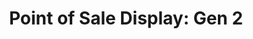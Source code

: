---
layout: project
active: false
permalink: /point_of_sale_display_gen2/
title: "Point of Sale Display: Gen 2"
client:
description: 
challenge: 
result: 
services:
 - 
main_image: "/assets/images/projects/point_of_sale_display_gen2/main.jpg"
images:
 - "/assets/images/projects/point_of_sale_display_gen2/01.jpg"
 - "/assets/images/projects/point_of_sale_display_gen2/02.jpg"
---